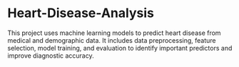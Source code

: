 # Heart-Disease-Analysis
This project uses machine learning models to predict heart disease from medical and demographic data. It includes data preprocessing, feature selection, model training, and evaluation to identify important predictors and improve diagnostic accuracy.
